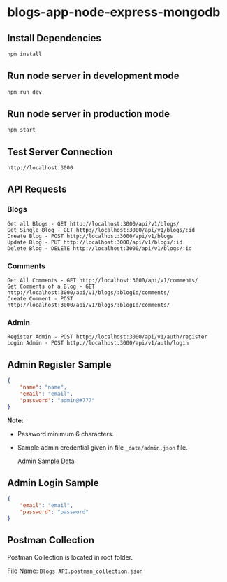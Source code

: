 # blogs-app-node-express-mongodb

## Install Dependencies

```sh
npm install
```

## Run node server in development mode

```sh
npm run dev
```

## Run node server in production mode

```sh
npm start
```

## Test Server Connection

```API
http://localhost:3000
```


## API Requests
### Blogs
```API
Get all Blogs - GET http://localhost:3000/api/v1/blogs/ 
Get Single Blog - GET http://localhost:3000/api/v1/blogs/:id
Create Blog - POST http://localhost:3000/api/v1/blogs
Update Blog - PUT http://localhost:3000/api/v1/blogs/:id
Delete Blog - DELETE http://localhost:3000/api/v1/blogs/:id
```
### Comments

```API
Get All Comments - GET http://localhost:3000/api/v1/comments/
Get Comments of a Blog - GET http://localhost:3000/api/v1/blogs/:blogId/comments/
Create Comment - POST http://localhost:3000/api/v1/blogs/:blogId/comments/
```

### Admin

```API
Register Admin - POST http://localhost:3000/api/v1/auth/register
Login Admin - POST http://localhost:3000/api/v1/auth/login
```

## Admin Register Sample

```json
{
    "name": "name",
    "email": "email",
    "password": "admin@#777"
}
```

**Note:**

- Password minimum 6 characters.
- Sample admin credential given in file `_data/admin.json` file.

    [Admin Sample Data](https://github.com/jisshub/blogs-app-node-express-mongodb/blob/main/_data/admin.json)


## Admin Login Sample

```json
{
    "email": "email",
    "password": "password"
}
```

## Postman Collection

Postman Collection is located in root folder.

File Name: `Blogs API.postman_collection.json`



